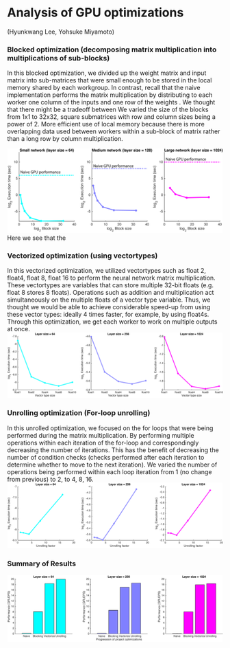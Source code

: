# Analysis of GPU optimizations
(Hyunkwang Lee, Yohsuke Miyamoto)

### Blocked optimization (decomposing matrix multiplication into multiplications of sub-blocks)
In this blocked optimization, we divided up the weight matrix and input matrix into sub-matrices that were small enough to be stored in the local memory shared by each workgroup. In contrast, recall that the naive implementation performs the matrix multiplication by distributing to each worker one column of the inputs and one row of the weights .
We thought that there might be a tradeoff between 
We varied the size of the blocks from 1x1 to 32x32, square submatrices with row and column sizes being a power of 2.
More efficient use of local memory because there is more overlapping data used between workers within a sub-block of matrix rather than a long row by column multiplication.

<img src="../Plots/Perf_vs_blocksize.png"/>
Here we see that the 

### Vectorized optimization (using vectortypes)
In this vectorized optimization, we utilized vectortypes such as float 2, float4, float 8, float 16 to perform the neural network matrix multiplication. These vectortypes are variables that can store multiple 32-bit floats (e.g. float 8 stores 8 floats). Operations such as addition and multiplication act simultaneously on the multiple floats of a vector type variable. Thus, we thought we would be able to achieve considerable speed-up from using these vector types: ideally 4 times faster, for example, by using float4s.
Through this optimization, we get each worker to work on multiple outputs at once.
<img src="../Plots/Perf_vs_floattype.png"/>

### Unrolling optimization (For-loop unrolling)
In this unrolled optimization, we focused on the for loops that were being performed during the matrix multiplication.
By performing multiple operations within each iteration of the for-loop and correspondingly decreasing the number of iterations.
This has the benefit of decreasing the number of condition checks (checks performed after each iteration to determine whether to move to the next iteration).
We varied the number of operations being performed within each loop iteration from 1 (no change from previous) to 2, to 4, 8, 16.
<img src="../Plots/Perf_vs_unrolling.png"/>

### Summary of Results
<img src="../Plots/Perf_progression.png"/>
